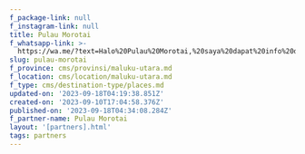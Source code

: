 ```yaml
---
f_package-link: null
f_instagram-link: null
title: Pulau Morotai
f_whatsapp-link: >-
  https://wa.me/?text=Halo%20Pulau%20Morotai,%20saya%20dapat%20info%20dari%20@loocale.id%20dan%20punya%20pertanyaan
slug: pulau-morotai
f_province: cms/provinsi/maluku-utara.md
f_location: cms/location/maluku-utara.md
f_type: cms/destination-type/places.md
updated-on: '2023-09-18T04:19:38.851Z'
created-on: '2023-09-10T17:04:58.376Z'
published-on: '2023-09-18T04:34:08.284Z'
f_partner-name: Pulau Morotai
layout: '[partners].html'
tags: partners
---
```



